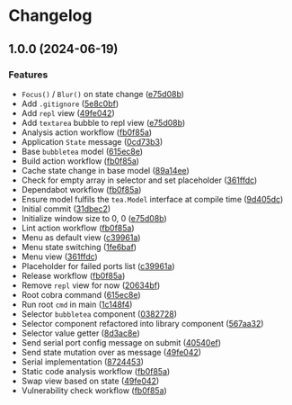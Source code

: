 # Changelog

## 1.0.0 (2024-06-19)


### Features

* `Focus()` / `Blur()` on state change ([e75d08b](https://github.com/AndrewVota/at-at/commit/e75d08b259c66b4a606f2165a0ce222b55b7d124))
* Add `.gitignore` ([5e8c0bf](https://github.com/AndrewVota/at-at/commit/5e8c0bf14fdca81deb1dfe665d0119ad57a4bd01))
* Add `repl` view ([49fe042](https://github.com/AndrewVota/at-at/commit/49fe042b4d102cec75e9ecc82cf558242428009c))
* Add `textarea` bubble to repl view ([e75d08b](https://github.com/AndrewVota/at-at/commit/e75d08b259c66b4a606f2165a0ce222b55b7d124))
* Analysis action workflow ([fb0f85a](https://github.com/AndrewVota/at-at/commit/fb0f85af039d826f1eb8cdbe8c92a20b7cb0b139))
* Application `State` message ([0cd73b3](https://github.com/AndrewVota/at-at/commit/0cd73b30889a7fff3ed30c0f67ee329c03bd80da))
* Base `bubbletea` model ([615ec8e](https://github.com/AndrewVota/at-at/commit/615ec8e1d6bcee9e95fdcecb122cc99c9dfaa11e))
* Build action workflow ([fb0f85a](https://github.com/AndrewVota/at-at/commit/fb0f85af039d826f1eb8cdbe8c92a20b7cb0b139))
* Cache state change in base model ([89a14ee](https://github.com/AndrewVota/at-at/commit/89a14eeb26c4816bcb27d5a862c4e7586309c4cb))
* Check for empty array in selector and set placeholder ([361ffdc](https://github.com/AndrewVota/at-at/commit/361ffdcb851cceeef7fc34a758e16652aa2bd485))
* Dependabot workflow ([fb0f85a](https://github.com/AndrewVota/at-at/commit/fb0f85af039d826f1eb8cdbe8c92a20b7cb0b139))
* Ensure model fulfils the `tea.Model` interface at compile time ([9d405dc](https://github.com/AndrewVota/at-at/commit/9d405dc3ca63084eb0766a5a06941e8c2900f795))
* Initial commit ([31dbec2](https://github.com/AndrewVota/at-at/commit/31dbec24e413ad93cf873e20822e93362236a363))
* Initialize window size to 0, 0 ([e75d08b](https://github.com/AndrewVota/at-at/commit/e75d08b259c66b4a606f2165a0ce222b55b7d124))
* Lint action workflow ([fb0f85a](https://github.com/AndrewVota/at-at/commit/fb0f85af039d826f1eb8cdbe8c92a20b7cb0b139))
* Menu as default view ([c39961a](https://github.com/AndrewVota/at-at/commit/c39961a99f95962ee56809d21b559708648db6d4))
* Menu state switching ([1fe6baf](https://github.com/AndrewVota/at-at/commit/1fe6bafd83b1aae40b6c942a3cbf1843c023d99d))
* Menu view ([361ffdc](https://github.com/AndrewVota/at-at/commit/361ffdcb851cceeef7fc34a758e16652aa2bd485))
* Placeholder for failed ports list ([c39961a](https://github.com/AndrewVota/at-at/commit/c39961a99f95962ee56809d21b559708648db6d4))
* Release workflow ([fb0f85a](https://github.com/AndrewVota/at-at/commit/fb0f85af039d826f1eb8cdbe8c92a20b7cb0b139))
* Remove `repl` view for now ([20634bf](https://github.com/AndrewVota/at-at/commit/20634bf0d7228a73daeb3c3857074105de877d1c))
* Root cobra command ([615ec8e](https://github.com/AndrewVota/at-at/commit/615ec8e1d6bcee9e95fdcecb122cc99c9dfaa11e))
* Run root `cmd` in main ([1c148f4](https://github.com/AndrewVota/at-at/commit/1c148f4879f2be054dd86fbc3d9514ee75358eab))
* Selector `bubbletea` component ([0382728](https://github.com/AndrewVota/at-at/commit/0382728e37dd2b8ec6709d3ee8da143e44f9643c))
* Selector component refactored into library component ([567aa32](https://github.com/AndrewVota/at-at/commit/567aa327ecf9df59b3c508040a7ffca22c065c4b))
* Selector value getter ([8d3ac8e](https://github.com/AndrewVota/at-at/commit/8d3ac8e1f7c3979674a9c4005507da6e8d995c6d))
* Send serial port config message on submit ([40540ef](https://github.com/AndrewVota/at-at/commit/40540effb8f0b0ad62b33e25d1cb63c15d286919))
* Send state mutation over as message ([49fe042](https://github.com/AndrewVota/at-at/commit/49fe042b4d102cec75e9ecc82cf558242428009c))
* Serial implementation ([8724453](https://github.com/AndrewVota/at-at/commit/872445389a4d4c7e87a6343be07515a57e752b5a))
* Static code analysis workflow ([fb0f85a](https://github.com/AndrewVota/at-at/commit/fb0f85af039d826f1eb8cdbe8c92a20b7cb0b139))
* Swap view based on state ([49fe042](https://github.com/AndrewVota/at-at/commit/49fe042b4d102cec75e9ecc82cf558242428009c))
* Vulnerability check workflow ([fb0f85a](https://github.com/AndrewVota/at-at/commit/fb0f85af039d826f1eb8cdbe8c92a20b7cb0b139))
